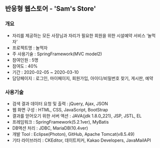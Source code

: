 ## 반응형 웹스토어 - 'Sam's Store'
### 개요   
* 자리를 제공하는 모든 사장님과 자리가 필요한 회원을 위한 시설예약 서비스 ‘놀먹자’   
* 프로젝트명 : 놀먹자   
* 주 사용기술 : SpringFramework(MVC model2)   
* 참여인원 : 5명
* 참여도 : 40%   
* 기간 : 2020-02-05 ~ 2020-03-10   
* 담당페이지 : 로그인, 마이페이지, 회원가입, 아이디/비밀번호 찾기, 게시판, 예약   
### 사용기술   
* 검색 결과 데이터 요청 및 출력 : jQuery, Ajax, JSON   
* 웹 화면 구성 : HTML, CSS, JavaScript, BootStrap   
* 결과를 얻어오기 위한 서버 액션 : JAVA(jdk 1.8.0_221), JSP, JSTL, EL   
* 프레임워크 : SpringFramework(5.2.1ver), MyBatis   
* DB액션 처리 : JDBC, MariaDB(10.4ver)   
* 개발 Tool : Eclipse(Photon), GitHub, Apache Tomcat(v8.5.49)   
* 기타 라이브러리 : CKEditor, 데이트피커, Kakao Developers, JavaMailAPI

